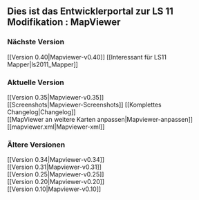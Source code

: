 ## Dies ist das Entwicklerportal zur LS 11 Modifikation : MapViewer
### Nächste Version 
[[Version 0.40|Mapviewer-v0.40]]
[[Interessant für LS11 Mapper|ls2011_Mapper]]

### Aktuelle Version
[[Version 0.35|Mapviewer-v0.35]]  
[[Screenshots|Mapviewer-Screenshots]]
[[Komplettes Changelog|Changelog]]  
[[MapViewer an weitere Karten anpassen|Mapviewer-anpassen]]  
[[mapviewer.xml|Mapviewer-xml]]   

### Ältere Versionen
[[Version 0.34|Mapviewer-v0.34]]  
[[Version 0.31|Mapviewer-v0.31]]  
[[Version 0.25|Mapviewer-v0.25]]  
[[Version 0.20|Mapviewer-v0.20]]  
[[Version 0.10|Mapviewer-v0.10]]  